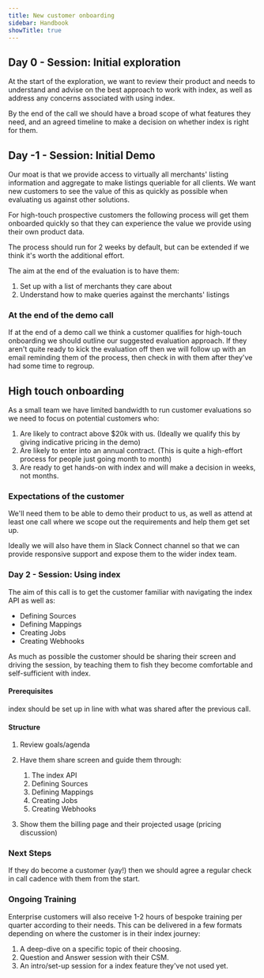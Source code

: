 ```yaml
---
title: New customer onboarding
sidebar: Handbook
showTitle: true
---
```


## Day 0 - Session: Initial exploration

At the start of the exploration, we want to review their product and needs to understand and advise on the best approach to work with index, as well as address any concerns associated with using index.

By the end of the call we should have a broad scope of what features they need, and an agreed timeline to make a decision on whether index is right for them.

## Day -1 - Session: Initial Demo

Our moat is that we provide access to virtually all merchants' listing information and aggregate to make listings queriable for all clients. We want new customers to see the value of this as quickly as possible when evaluating us against other solutions.

For high-touch prospective customers the following process will get them onboarded quickly so that they can experience the value we provide using their own product data.

The process should run for 2 weeks by default, but can be extended if we think it's worth the additional effort.

The aim at the end of the evaluation is to have them:
1. Set up with a list of merchants they care about 
2. Understand how to make queries against the merchants' listings 

### At the end of the demo call

If at the end of a demo call we think a customer qualifies for high-touch onboarding we should outline our suggested evaluation approach.  If they aren't quite ready to kick the evaluation off then we will follow up with an email reminding them of the process, then check in with them after they've had some time to regroup.

## High touch onboarding

As a small team we have limited bandwidth to run customer evaluations so we need to focus on potential customers who:
1. Are likely to contract above $20k with us.
   (Ideally we qualify this by giving indicative pricing in the demo)
2. Are likely to enter into an annual contract.
   (This is quite a high-effort process for people just going month to month)
3. Are ready to get hands-on with index and will make a decision in weeks, not months.

### Expectations of the customer

We'll need them to be able to demo their product to us, as well as attend at least one call where we scope out the requirements and help them get set up.

Ideally we will also have them in Slack Connect channel so that we can provide responsive support and expose them to the wider index team.

### Day 2 - Session: Using index

The aim of this call is to get the customer familiar with navigating the index API as well as:

* Defining Sources
* Defining Mappings
* Creating Jobs
* Creating Webhooks

As much as possible the customer should be sharing their screen and driving the session, by teaching them to fish they become comfortable and self-sufficient with index.

#### Prerequisites

index should be set up in line with what was shared after the previous call.

#### Structure

1. Review goals/agenda
2. Have them share screen and guide them through:

   1. The index API
   2. Defining Sources
   3. Defining Mappings
   4. Creating Jobs
   5. Creating Webhooks
3. Show them the billing page and their projected usage (pricing discussion)

### Next Steps

If they do become a customer (yay!) then we should agree a regular check in call cadence with them from the start.

### Ongoing Training

Enterprise customers will also receive 1-2 hours of bespoke training per quarter according to their needs.  This can be delivered in a few formats depending on where the customer is in their index journey:

1. A deep-dive on a specific topic of their choosing.
2. Question and Answer session with their CSM.
3. An intro/set-up session for a index feature they've not used yet.



 
